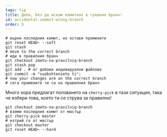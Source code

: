 ```yaml
---
tags: tip
title: Деба, без да искам комитнах в грешния бранч!
id: accidental-commit-wrong-branch
order: 5
---
```


```git
# върни последния комит, но остави промените
git reset HEAD~ --soft
git stash
# move to the correct branch
# иди в правилния бранч
git checkout imeto-na-pravilniq-branch
git stash pop
git add . # or добави индивидуални файлове
git commit -m "suobshtenieto ti";
# now your changes are on the correct branch
# сега промените ти са на правилния бранч
```

Много хора предлагат ползването на `cherry-pick` в тази ситуация, така че избери това, което ти се струва за правилно!

```git
git checkout imeto-na-pravilniq-branch
# вземи последния комит от мастър
git cherry-pick master
# изтрий го от мастър
git checkout master
git reset HEAD~ --hard
```
